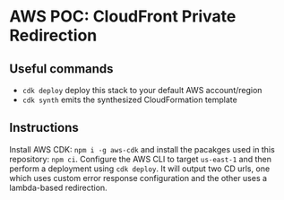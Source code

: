# AWS POC: CloudFront Private Redirection

## Useful commands
 * `cdk deploy`      deploy this stack to your default AWS account/region
 * `cdk synth`       emits the synthesized CloudFormation template

## Instructions
Install AWS CDK: `npm i -g aws-cdk` and install the pacakges used in this repository: `npm ci`. Configure the AWS CLI to target `us-east-1` and then perform a deployment using `cdk deploy`. It will output two CD urls, one which uses custom error response configuration and the other uses a lambda-based redirection.